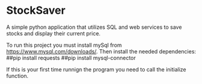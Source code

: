 # StockSaver
A simple python application that utilizes SQL and web services to save stocks and display their current price.

To run this project you must install mySql from https://www.mysql.com/downloads/. Then install the needed dependencies:
##pip install requests
##pip install mysql-connector

If this is your first time runnign the program you need to call the initialize function.

